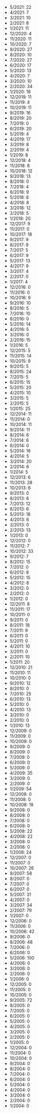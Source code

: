 *  5/2021: 22
*  4/2021: 7
*  3/2021: 10
*  2/2021: 8
*  1/2021: 11
*  12/2020: 4
*  11/2020: 11
*  10/2020: 7
*  9/2020: 27
*  8/2020: 10
*  7/2020: 27
*  6/2020: 17
*  5/2020: 13
*  4/2020: 7
*  3/2020: 10
*  2/2020: 34
*  1/2020: 18
*  12/2019: 11
*  11/2019: 4
*  10/2019: 11
*  9/2019: 16
*  8/2019: 20
*  7/2019: 0
*  6/2019: 20
*  5/2019: 4
*  4/2019: 17
*  3/2019: 8
*  2/2019: 4
*  1/2019: 8
*  12/2018: 4
*  11/2018: 8
*  10/2018: 12
*  9/2018: 13
*  8/2018: 0
*  7/2018: 4
*  6/2018: 9
*  5/2018: 8
*  4/2018: 8
*  3/2018: 12
*  2/2018: 5
*  1/2018: 20
*  12/2017: 9
*  11/2017: 0
*  10/2017: 18
*  9/2017: 9
*  8/2017: 9
*  7/2017: 5
*  6/2017: 9
*  5/2017: 13
*  4/2017: 9
*  3/2017: 4
*  2/2017: 0
*  1/2017: 4
*  12/2016: 0
*  11/2016: 0
*  10/2016: 9
*  9/2016: 10
*  8/2016: 5
*  7/2016: 10
*  6/2016: 0
*  5/2016: 14
*  4/2016: 5
*  3/2016: 0
*  2/2016: 15
*  1/2016: 5
*  12/2015: 5
*  11/2015: 14
*  10/2015: 9
*  9/2015: 5
*  8/2015: 24
*  7/2015: 5
*  6/2015: 15
*  5/2015: 20
*  4/2015: 10
*  3/2015: 5
*  2/2015: 5
*  1/2015: 25
*  12/2014: 11
*  11/2014: 0
*  10/2014: 11
*  9/2014: 11
*  8/2014: 6
*  7/2014: 6
*  6/2014: 0
*  5/2014: 16
*  4/2014: 5
*  3/2014: 20
*  2/2014: 6
*  1/2014: 5
*  12/2013: 6
*  11/2013: 28
*  10/2013: 6
*  9/2013: 0
*  8/2013: 6
*  7/2013: 12
*  6/2013: 6
*  5/2013: 18
*  4/2013: 6
*  3/2013: 0
*  2/2013: 13
*  1/2013: 0
*  12/2012: 0
*  11/2012: 7
*  10/2012: 33
*  9/2012: 7
*  8/2012: 15
*  7/2012: 0
*  6/2012: 8
*  5/2012: 15
*  4/2012: 8
*  3/2012: 0
*  2/2012: 0
*  1/2012: 0
*  12/2011: 8
*  11/2011: 17
*  10/2011: 0
*  9/2011: 0
*  8/2011: 18
*  7/2011: 9
*  6/2011: 0
*  5/2011: 0
*  4/2011: 10
*  3/2011: 0
*  2/2011: 10
*  1/2011: 20
*  12/2010: 21
*  11/2010: 11
*  10/2010: 0
*  9/2010: 12
*  8/2010: 0
*  7/2010: 25
*  6/2010: 13
*  5/2010: 0
*  4/2010: 13
*  3/2010: 0
*  2/2010: 0
*  1/2010: 13
*  12/2009: 0
*  11/2009: 0
*  10/2009: 0
*  9/2009: 0
*  8/2009: 0
*  7/2009: 0
*  6/2009: 0
*  5/2009: 0
*  4/2009: 35
*  3/2009: 0
*  2/2009: 0
*  1/2009: 54
*  12/2008: 0
*  11/2008: 0
*  10/2008: 19
*  9/2008: 0
*  8/2008: 0
*  7/2008: 0
*  6/2008: 0
*  5/2008: 22
*  4/2008: 22
*  3/2008: 0
*  2/2008: 0
*  1/2008: 24
*  12/2007: 0
*  11/2007: 0
*  10/2007: 26
*  9/2007: 58
*  8/2007: 0
*  7/2007: 0
*  6/2007: 0
*  5/2007: 31
*  4/2007: 0
*  3/2007: 34
*  2/2007: 79
*  1/2007: 0
*  12/2006: 0
*  11/2006: 0
*  10/2006: 42
*  9/2006: 0
*  8/2006: 48
*  7/2006: 0
*  6/2006: 0
*  5/2006: 100
*  4/2006: 0
*  3/2006: 0
*  2/2006: 0
*  1/2006: 0
*  12/2005: 0
*  11/2005: 0
*  10/2005: 0
*  9/2005: 72
*  8/2005: 0
*  7/2005: 0
*  6/2005: 0
*  5/2005: 0
*  4/2005: 0
*  3/2005: 0
*  2/2005: 0
*  1/2005: 0
*  12/2004: 0
*  11/2004: 0
*  10/2004: 0
*  9/2004: 0
*  8/2004: 0
*  7/2004: 0
*  6/2004: 0
*  5/2004: 0
*  4/2004: 0
*  3/2004: 0
*  2/2004: 0
*  1/2004: 0